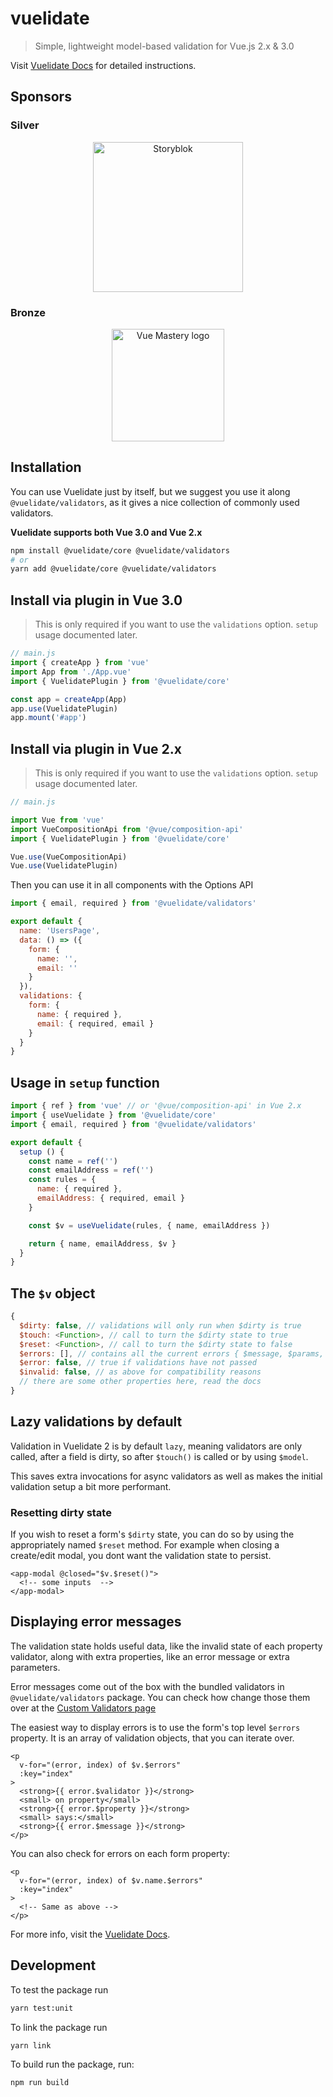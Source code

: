 # vuelidate

> Simple, lightweight model-based validation for Vue.js 2.x & 3.0

Visit [Vuelidate Docs](https://vuelidate-next.netlify.org) for detailed instructions.

## Sponsors

### Silver

<p align="center">
  <a href="https://www.storyblok.com/developers?utm_source=newsletter&utm_medium=logo&utm_campaign=vuejs-newsletter" target="_blank">
    <img src="https://a.storyblok.com/f/51376/3856x824/fea44d52a9/colored-full.png" alt="Storyblok" width="240px">
  </a>
</p>

### Bronze

<p align="center">
  <a href="https://www.vuemastery.com/" target="_blank">
    <img src="https://cdn.discordapp.com/attachments/258614093362102272/557267759130607630/Vue-Mastery-Big.png" alt="Vue Mastery logo" width="180px">
  </a>
</p>

## Installation

You can use Vuelidate just by itself, but we suggest you use it along `@vuelidate/validators`, as it gives a nice collection of commonly used validators.

**Vuelidate supports both Vue 3.0 and Vue 2.x**

```bash
npm install @vuelidate/core @vuelidate/validators
# or
yarn add @vuelidate/core @vuelidate/validators
```

## Install via plugin in Vue 3.0

> This is only required if you want to use the `validations` option. `setup` usage documented later.

```js
// main.js
import { createApp } from 'vue'
import App from './App.vue'
import { VuelidatePlugin } from '@vuelidate/core'

const app = createApp(App)
app.use(VuelidatePlugin)
app.mount('#app')
```

## Install via plugin in Vue 2.x

> This is only required if you want to use the `validations` option. `setup` usage documented later.

```js
// main.js

import Vue from 'vue'
import VueCompositionApi from '@vue/composition-api'
import { VuelidatePlugin } from '@vuelidate/core'

Vue.use(VueCompositionApi)
Vue.use(VuelidatePlugin)

```

Then you can use it in all components with the Options API

```js
import { email, required } from '@vuelidate/validators'

export default {
  name: 'UsersPage',
  data: () => ({
    form: {
      name: '',
      email: ''
    }
  }),
  validations: {
    form: {
      name: { required },
      email: { required, email }
    }
  }
}
```

## Usage in `setup` function

```js
import { ref } from 'vue' // or '@vue/composition-api' in Vue 2.x
import { useVuelidate } from '@vuelidate/core'
import { email, required } from '@vuelidate/validators'

export default {
  setup () {
    const name = ref('')
    const emailAddress = ref('')
    const rules = {
      name: { required },
      emailAddress: { required, email }
    }

    const $v = useVuelidate(rules, { name, emailAddress })

    return { name, emailAddress, $v }
  }
}
```

## The `$v` object

```js
{
  $dirty: false, // validations will only run when $dirty is true
  $touch: <Function>, // call to turn the $dirty state to true
  $reset: <Function>, // call to turn the $dirty state to false
  $errors: [], // contains all the current errors { $message, $params, $pending, $invalid }
  $error: false, // true if validations have not passed
  $invalid: false, // as above for compatibility reasons
  // there are some other properties here, read the docs
}
```

## Lazy validations by default

Validation in Vuelidate 2 is by default `lazy`, meaning validators are only called, after a field is dirty, so after `$touch()` is called or by using `$model`.

This saves extra invocations for async validators as well as makes the initial validation setup a bit more performant.

### Resetting dirty state

If you wish to reset a form's `$dirty` state, you can do so by using the appropriately named `$reset` method. For example when closing a create/edit modal, you dont want the validation state to persist.

```vue
<app-modal @closed="$v.$reset()">
  <!-- some inputs  -->
</app-modal>
```

## Displaying error messages

The validation state holds useful data, like the invalid state of each property validator, along with extra properties, like an error message or extra parameters.

Error messages come out of the box with the bundled validators in `@vuelidate/validators` package. You can check how change those them over at the [Custom Validators page](./custom_validators.md)

The easiest way to display errors is to use the form's top level `$errors` property. It is an array of validation objects, that you can iterate over.

```vue
<p
  v-for="(error, index) of $v.$errors"
  :key="index"
>
  <strong>{{ error.$validator }}</strong>
  <small> on property</small>
  <strong>{{ error.$property }}</strong>
  <small> says:</small>
  <strong>{{ error.$message }}</strong>
</p>
```

You can also check for errors on each form property:

```vue
<p
  v-for="(error, index) of $v.name.$errors"
  :key="index"
>
  <!-- Same as above -->
</p>
```

For more info, visit the [Vuelidate Docs](https://vuelidate-next.netlify.org).

## Development
To test the package run

```bash
yarn test:unit
```

To link the package run

```bash
yarn link
```

To build run the package, run:

```bash
npm run build
```
